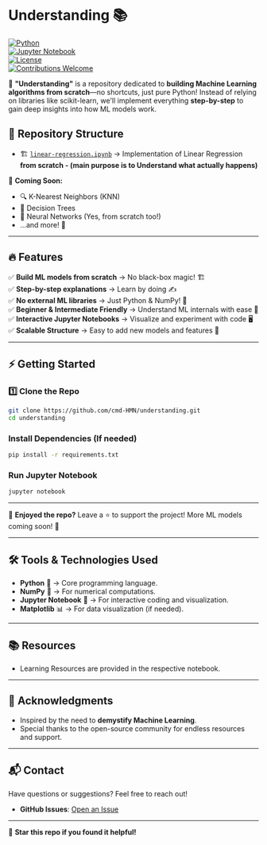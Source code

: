 # Understanding 📚  

[![Python](https://img.shields.io/badge/Python-3.8%2B-blue?style=for-the-badge&logo=python)](https://www.python.org/)  
[![Jupyter Notebook](https://img.shields.io/badge/Jupyter-Notebook-orange?style=for-the-badge&logo=jupyter)](https://jupyter.org/)  
[![License](https://img.shields.io/badge/License-MIT-green?style=for-the-badge)](LICENSE)  
[![Contributions Welcome](https://img.shields.io/badge/Contributions-Welcome-brightgreen?style=for-the-badge)](#-contributing)  

🚀 **"Understanding"** is a repository dedicated to **building Machine Learning algorithms from scratch**—no shortcuts, just pure Python! Instead of relying on libraries like scikit-learn, we'll implement everything **step-by-step** to gain deep insights into how ML models work.  

## 📂 Repository Structure  
- 🏗️ [`linear-regression.ipynb`](https://github.com/cmd-HMN/understanding/blob/main/linear-regression.ipynb) → Implementation of Linear Regression **from scratch - (main purpose is to Understand what actually happens)**


🔮 **Coming Soon:**  
- 🔍 K-Nearest Neighbors (KNN)  
- 🌳 Decision Trees  
- 🧠 Neural Networks (Yes, from scratch too!)  
- ...and more! 🚀  

---

## 🔥 Features  

✅ **Build ML models from scratch** → No black-box magic! 🏗️  
✅ **Step-by-step explanations** → Learn by doing ✍️  
✅ **No external ML libraries** → Just Python & NumPy! 🐍  
✅ **Beginner & Intermediate Friendly** → Understand ML internals with ease 🎯  
✅ **Interactive Jupyter Notebooks** → Visualize and experiment with code 🖥️  
✅ **Scalable Structure** → Easy to add new models and features 🚀  

---

## ⚡ Getting Started  

### 1️⃣ Clone the Repo  
```sh
git clone https://github.com/cmd-HMN/understanding.git
cd understanding
```

### Install Dependencies (If needed)
```sh
pip install -r requirements.txt
```

### Run Jupyter Notebook
```sh
jupyter notebook
```

---
🌟 **Enjoyed the repo?** Leave a ⭐ to support the project! More ML models coming soon! 🚀  

---

## 🛠️ Tools & Technologies Used  
- **Python** 🐍 → Core programming language.  
- **NumPy** 🧮 → For numerical computations.  
- **Jupyter Notebook** 📓 → For interactive coding and visualization.  
- **Matplotlib** 📊 → For data visualization (if needed).  

---

## 📚 Resources  
- Learning Resources are provided in the respective notebook.

---

## 🙏 Acknowledgments  
- Inspired by the need to **demystify Machine Learning**.  
- Special thanks to the open-source community for endless resources and support.  

---

## 📬 Contact  
Have questions or suggestions? Feel free to reach out!  
- **GitHub Issues**: [Open an Issue](https://github.com/cmd-HMN/understanding/issues)  

---

🌟 **Star this repo if you found it helpful!**
